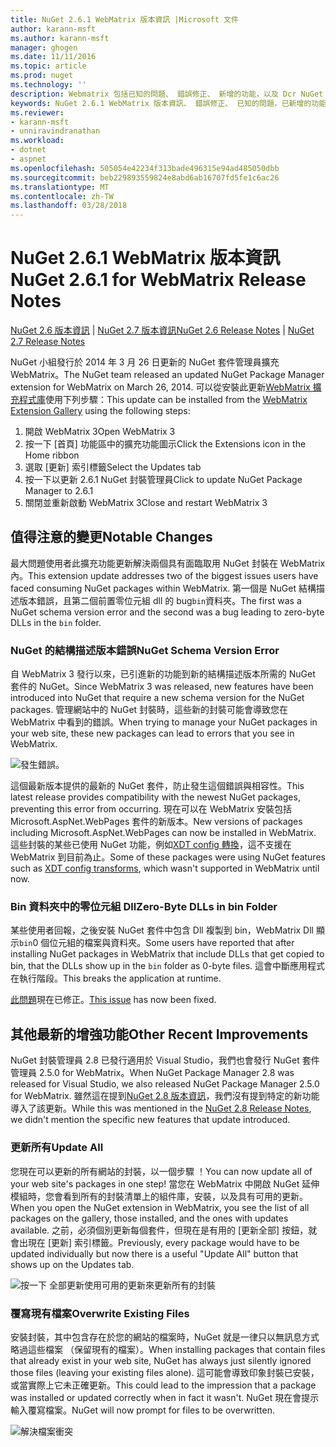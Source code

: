 ```yaml
---
title: NuGet 2.6.1 WebMatrix 版本資訊 |Microsoft 文件
author: karann-msft
ms.author: karann-msft
manager: ghogen
ms.date: 11/11/2016
ms.topic: article
ms.prod: nuget
ms.technology: ''
description: Webmatrix 包括已知的問題、 錯誤修正、 新增的功能，以及 Dcr NuGet 2.6.1 的版本資訊。
keywords: NuGet 2.6.1 WebMatrix 版本資訊、 錯誤修正、 已知的問題，已新增的功能，Dcr
ms.reviewer:
- karann-msft
- unniravindranathan
ms.workload:
- dotnet
- aspnet
ms.openlocfilehash: 505054e42234f313bade496315e94ad485050dbb
ms.sourcegitcommit: beb229893559824e8abd6ab16707fd5fe1c6ac26
ms.translationtype: MT
ms.contentlocale: zh-TW
ms.lasthandoff: 03/28/2018
---
```

# <a name="nuget-261-for-webmatrix-release-notes"></a><span data-ttu-id="03bc4-104">NuGet 2.6.1 WebMatrix 版本資訊</span><span class="sxs-lookup"><span data-stu-id="03bc4-104">NuGet 2.6.1 for WebMatrix Release Notes</span></span>

<span data-ttu-id="03bc4-105">[NuGet 2.6 版本資訊](../release-notes/nuget-2.6.md) | [NuGet 2.7 版本資訊](../release-notes/nuget-2.7.md)</span><span class="sxs-lookup"><span data-stu-id="03bc4-105">[NuGet 2.6 Release Notes](../release-notes/nuget-2.6.md) | [NuGet 2.7 Release Notes](../release-notes/nuget-2.7.md)</span></span>

<span data-ttu-id="03bc4-106">NuGet 小組發行於 2014 年 3 月 26 日更新的 NuGet 套件管理員擴充 WebMatrix。</span><span class="sxs-lookup"><span data-stu-id="03bc4-106">The NuGet team released an updated NuGet Package Manager extension for WebMatrix on March 26, 2014.</span></span>  <span data-ttu-id="03bc4-107">可以從安裝此更新[WebMatrix 擴充程式庫](https://blogs.iis.net/webmatrix/retiring-the-webmatrix-extensions-gallery)使用下列步驟：</span><span class="sxs-lookup"><span data-stu-id="03bc4-107">This update can be installed from the [WebMatrix Extension Gallery](https://blogs.iis.net/webmatrix/retiring-the-webmatrix-extensions-gallery) using the following steps:</span></span>

1. <span data-ttu-id="03bc4-108">開啟 WebMatrix 3</span><span class="sxs-lookup"><span data-stu-id="03bc4-108">Open WebMatrix 3</span></span>
1. <span data-ttu-id="03bc4-109">按一下 [首頁] 功能區中的擴充功能圖示</span><span class="sxs-lookup"><span data-stu-id="03bc4-109">Click the Extensions icon in the Home ribbon</span></span>
1. <span data-ttu-id="03bc4-110">選取 [更新] 索引標籤</span><span class="sxs-lookup"><span data-stu-id="03bc4-110">Select the Updates tab</span></span>
1. <span data-ttu-id="03bc4-111">按一下以更新 2.6.1 NuGet 封裝管理員</span><span class="sxs-lookup"><span data-stu-id="03bc4-111">Click to update NuGet Package Manager to 2.6.1</span></span>
1. <span data-ttu-id="03bc4-112">關閉並重新啟動 WebMatrix 3</span><span class="sxs-lookup"><span data-stu-id="03bc4-112">Close and restart WebMatrix 3</span></span>

## <a name="notable-changes"></a><span data-ttu-id="03bc4-113">值得注意的變更</span><span class="sxs-lookup"><span data-stu-id="03bc4-113">Notable Changes</span></span>

<span data-ttu-id="03bc4-114">最大問題使用者此擴充功能更新解決兩個具有面臨取用 NuGet 封裝在 WebMatrix 內。</span><span class="sxs-lookup"><span data-stu-id="03bc4-114">This extension update addresses two of the biggest issues users have faced consuming NuGet packages within WebMatrix.</span></span>  <span data-ttu-id="03bc4-115">第一個是 NuGet 結構描述版本錯誤，且第二個前置零位元組 dll 的 bug`bin`資料夾。</span><span class="sxs-lookup"><span data-stu-id="03bc4-115">The first was a NuGet schema version error and the second was a bug leading to zero-byte DLLs in the `bin` folder.</span></span>

### <a name="nuget-schema-version-error"></a><span data-ttu-id="03bc4-116">NuGet 的結構描述版本錯誤</span><span class="sxs-lookup"><span data-stu-id="03bc4-116">NuGet Schema Version Error</span></span>

<span data-ttu-id="03bc4-117">自 WebMatrix 3 發行以來，已引進新的功能到新的結構描述版本所需的 NuGet 套件的 NuGet。</span><span class="sxs-lookup"><span data-stu-id="03bc4-117">Since WebMatrix 3 was released, new features have been introduced into NuGet that require a new schema version for the NuGet packages.</span></span>  <span data-ttu-id="03bc4-118">管理網站中的 NuGet 封裝時，這些新的封裝可能會導致您在 WebMatrix 中看到的錯誤。</span><span class="sxs-lookup"><span data-stu-id="03bc4-118">When trying to manage your NuGet packages in your web site, these new packages can lead to errors that you see in WebMatrix.</span></span>

![發生錯誤。](./media/NuGet-2.8/webmatrix-schema-version.png)

<span data-ttu-id="03bc4-122">這個最新版本提供的最新的 NuGet 套件，防止發生這個錯誤與相容性。</span><span class="sxs-lookup"><span data-stu-id="03bc4-122">This latest release provides compatibility with the newest NuGet packages, preventing this error from occurring.</span></span> <span data-ttu-id="03bc4-123">現在可以在 WebMatrix 安裝包括 Microsoft.AspNet.WebPages 套件的新版本。</span><span class="sxs-lookup"><span data-stu-id="03bc4-123">New versions of packages including Microsoft.AspNet.WebPages can now be installed in WebMatrix.</span></span>  <span data-ttu-id="03bc4-124">這些封裝的某些已使用 NuGet 功能，例如[XDT config 轉換](../release-notes/nuget-2.6.md#xdt)，這不支援在 WebMatrix 到目前為止。</span><span class="sxs-lookup"><span data-stu-id="03bc4-124">Some of these packages were using NuGet features such as [XDT config transforms](../release-notes/nuget-2.6.md#xdt), which wasn't supported in WebMatrix until now.</span></span>

### <a name="zero-byte-dlls-in-bin-folder"></a><span data-ttu-id="03bc4-125">Bin 資料夾中的零位元組 Dll</span><span class="sxs-lookup"><span data-stu-id="03bc4-125">Zero-Byte DLLs in bin Folder</span></span>

<span data-ttu-id="03bc4-126">某些使用者回報，之後安裝 NuGet 套件中包含 Dll 複製到 bin，WebMatrix Dll 顯示`bin`0 個位元組的檔案與資料夾。</span><span class="sxs-lookup"><span data-stu-id="03bc4-126">Some users have reported that after installing NuGet packages in WebMatrix that include DLLs that get copied to bin, that the DLLs show up in the `bin` folder as 0-byte files.</span></span>  <span data-ttu-id="03bc4-127">這會中斷應用程式在執行階段。</span><span class="sxs-lookup"><span data-stu-id="03bc4-127">This breaks the application at runtime.</span></span>

<span data-ttu-id="03bc4-128">[此問題](https://nuget.codeplex.com/workitem/4060)現在已修正。</span><span class="sxs-lookup"><span data-stu-id="03bc4-128">[This issue](https://nuget.codeplex.com/workitem/4060) has now been fixed.</span></span>

## <a name="other-recent-improvements"></a><span data-ttu-id="03bc4-129">其他最新的增強功能</span><span class="sxs-lookup"><span data-stu-id="03bc4-129">Other Recent Improvements</span></span>

<span data-ttu-id="03bc4-130">NuGet 封裝管理員 2.8 已發行適用於 Visual Studio，我們也會發行 NuGet 套件管理員 2.5.0 for WebMatrix。</span><span class="sxs-lookup"><span data-stu-id="03bc4-130">When NuGet Package Manager 2.8 was released for Visual Studio, we also released NuGet Package Manager 2.5.0 for WebMatrix.</span></span>  <span data-ttu-id="03bc4-131">雖然這在提到[NuGet 2.8 版本資訊](../release-notes/nuget-2.8.md#webmatrix-nuget-client-updates)，我們沒有提到特定的新功能導入了該更新。</span><span class="sxs-lookup"><span data-stu-id="03bc4-131">While this was mentioned in the [NuGet 2.8 Release Notes](../release-notes/nuget-2.8.md#webmatrix-nuget-client-updates), we didn't mention the specific new features that update introduced.</span></span>

### <a name="update-all"></a><span data-ttu-id="03bc4-132">更新所有</span><span class="sxs-lookup"><span data-stu-id="03bc4-132">Update All</span></span>

<span data-ttu-id="03bc4-133">您現在可以更新的所有網站的封裝，以一個步驟 ！</span><span class="sxs-lookup"><span data-stu-id="03bc4-133">You can now update all of your web site's packages in one step!</span></span>  <span data-ttu-id="03bc4-134">當您在 WebMatrix 中開啟 NuGet 延伸模組時，您會看到所有的封裝清單上的組件庫，安裝，以及具有可用的更新。</span><span class="sxs-lookup"><span data-stu-id="03bc4-134">When you open the NuGet extension in WebMatrix, you see the list of all packages on the gallery, those installed, and the ones with updates available.</span></span>  <span data-ttu-id="03bc4-135">之前，必須個別更新每個套件，但現在是有用的 [更新全部] 按鈕，就會出現在 [更新] 索引標籤。</span><span class="sxs-lookup"><span data-stu-id="03bc4-135">Previously, every package would have to be updated individually but now there is a useful "Update All" button that shows up on the Updates tab.</span></span>

![按一下 全部更新使用可用的更新來更新所有的封裝](./media/NuGet-2.8/webmatrix-update-all.png)

### <a name="overwrite-existing-files"></a><span data-ttu-id="03bc4-137">覆寫現有檔案</span><span class="sxs-lookup"><span data-stu-id="03bc4-137">Overwrite Existing Files</span></span>

<span data-ttu-id="03bc4-138">安裝封裝，其中包含存在於您的網站的檔案時，NuGet 就是一律只以無訊息方式略過這些檔案 （保留現有的檔案）。</span><span class="sxs-lookup"><span data-stu-id="03bc4-138">When installing packages that contain files that already exist in your web site, NuGet has always just silently ignored those files (leaving your existing files alone).</span></span>  <span data-ttu-id="03bc4-139">這可能會導致印象封裝已安裝，或當實際上它未正確更新。</span><span class="sxs-lookup"><span data-stu-id="03bc4-139">This could lead to the impression that a package was installed or updated correctly when in fact it wasn't.</span></span>  <span data-ttu-id="03bc4-140">NuGet 現在會提示輸入覆寫檔案。</span><span class="sxs-lookup"><span data-stu-id="03bc4-140">NuGet will now prompt for files to be overwritten.</span></span>

![解決檔案衝突](./media/NuGet-2.8/webmatrix-overwrite-file.png)
